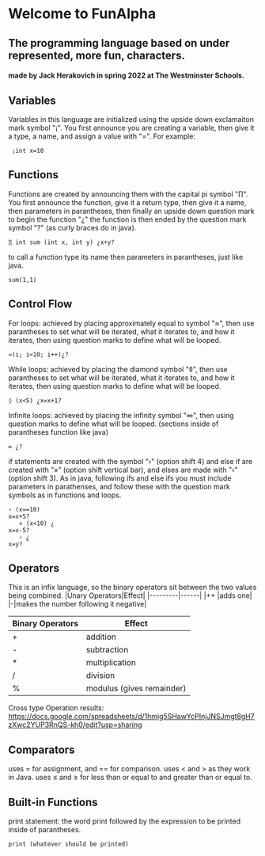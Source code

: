 # Welcome to FunAlpha

## The programming language based on under represented, more fun, characters.

#### made by Jack Herakovich in spring 2022 at The Westminster Schools.

## Variables
Variables in this language are initialized using the upside down exclamaiton mark symbol "¡". You first announce you are creating a variable, then give it a type, a name, and assign a value with "=". For example:

``` ¡int x=10```

## Functions
Functions are created by announcing them with the capital pi symbol "∏". You first announce the function, give it a return type, then give it a name, then parameters in parantheses, then finally an upside down question mark to begin the function "¿" the function is then ended by the question mark symbol "?" (as curly braces do in java).

```∏ int sum (int x, int y) ¿x+y?```

to call a function type its name then parameters in parantheses, just like java.

```sum(1,1)```

## Control Flow
For loops: achieved by placing approximately equal to symbol "≈", then use parantheses to set what will be iterated, what it iterates to, and how it iterates, then using question marks to define what will be looped.

```≈(i; i<10; i++)¿?```

While loops: achieved by placing the diamond symbol "◊", then use parantheses to set what will be iterated, what it iterates to, and how it iterates, then using question marks to define what will be looped.

```◊ (x<5) ¿x=x+1?```

Infinite loops: achieved by placing the infinity symbol "∞", then using question marks to define what will be looped.
(sections inside of parantheses function like java)

```∞ ¿?```

if statements are created with the symbol "›" (option shift 4) and else if are created with "»" (option shift vertical bar), and elses are made with "‹" (option shift 3). As in java, following ifs and else ifs you must include parameters in parathenses, and follow these with the question mark symbols as in functions and loops.

``` 
› (x==10) 
x=x+5?
   » (x<10) ¿
x=x-5?
   ‹ ¿
x=y?
```

## Operators
This is an infix language, so the binary operators sit between the two values being combined.
|Unary Operators|Effect|
|---------|------|
|++ |adds one|
|-|makes the number following it negative|

|Binary Operators|Effect|
|---------|------|
|+ |addition|
|-|subtraction|
|*|multiplication|
|/| division|
|%| modulus (gives remainder)|

Cross type Operation results:
https://docs.google.com/spreadsheets/d/1hmjg5SHawYcPInjJNSJmgt8gH7zXwc2YUP3RnQS-kh0/edit?usp=sharing



## Comparators
uses = for assignment, and == for comparison. 
uses < and > as they work in Java.
uses ≤ and ≥ for less than or equal to and greater than or equal to.

## Built-in Functions
print statement: the word print followed by the expression to be printed inside of parantheses.

```print (whatever should be printed)```

